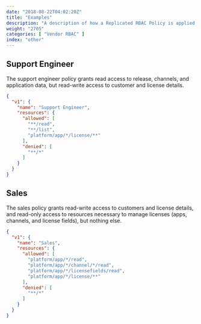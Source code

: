 ```yaml
---
date: "2018-08-22T04:02:20Z"
title: "Examples"
description: "A description of how a Replicated RBAC Policy is applied when there are conflicting policies."
weight: "2705"
categories: [ "Vendor RBAC" ]
index: "other"
---
```


## Support Engineer

The support engineer policy grants read access to release, channels, and application data, but read-write access to customer and license details.

```json
{
  "v1": {
    "name": "Support Engineer",
    "resources": {
      "allowed": [
        "**/read",
        "**/list",
        "platform/app/*/license/**"
      ],
      "denied": [
        "**/*"
      ]
    }
  }
}
```

## Sales

The sales policy grants read-write access to customers and license details, and read-only access to resources necessary to manage licenses (apps, channels, and license fields), but nothing else.

```json
{
  "v1": {
    "name": "Sales",
    "resources": {
      "allowed": [
        "platform/app/*/read",
        "platform/app/*/channel/*/read",
        "platform/app/*/licensefields/read",
        "platform/app/*/license/**"
      ],
      "denied": [
        "**/*"
      ]
    }
  }
}
```
